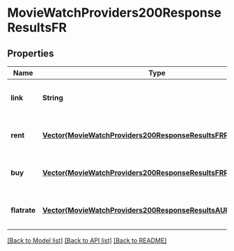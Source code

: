 # MovieWatchProviders200ResponseResultsFR


## Properties
Name | Type | Description | Notes
------------ | ------------- | ------------- | -------------
**link** | **String** |  | [optional] [default to nothing]
**rent** | [**Vector{MovieWatchProviders200ResponseResultsFRRentInner}**](MovieWatchProviders200ResponseResultsFRRentInner.md) |  | [optional] [default to nothing]
**buy** | [**Vector{MovieWatchProviders200ResponseResultsFRRentInner}**](MovieWatchProviders200ResponseResultsFRRentInner.md) |  | [optional] [default to nothing]
**flatrate** | [**Vector{MovieWatchProviders200ResponseResultsAUFlatrateInner}**](MovieWatchProviders200ResponseResultsAUFlatrateInner.md) |  | [optional] [default to nothing]


[[Back to Model list]](../README.md#models) [[Back to API list]](../README.md#api-endpoints) [[Back to README]](../README.md)


